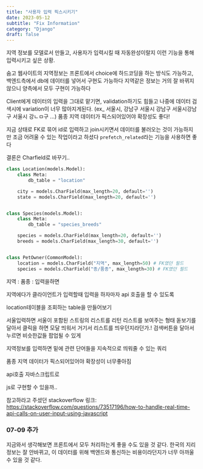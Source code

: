 ```yaml
---
title: "사용자 입력 픽스시키기"
date: 2023-05-12
subtitle: "Fix Information"
category: "Django"
draft: false
---
```


지역 정보를 모델로서 만들고, 사용자가 입력시킬 때 자동완성이랄지 이런 기능을 통해 입력시키고 싶은 상황.

숨고 웹사이트의 지역정보는 프론트에서 choice에 하드코딩을 하는 방식도 가능하고, 백엔드측에서 db에 데이터를 넣어서 구현도 가능하다
지역같은 정보는 거의 잘 바뀌지 않으니 양측에서 모두 구현이 가능하다

Client에게 데이터의 입력을 그대로 맡기면, validation하기도 힘들고 나중에 데이터 검색시에 variation이 너무 많아지게된다. (ex\_ 서울시, 강남구 서울시 강남구 서울시강남구 서울시 강ㄴㅁ구 ...)
품종 지역 데이터가 픽스되어있어야 확장성도 좋다!

지금 상태로 FK로 묶어 id로 입력하고 join시키면서 데이터를 불러오는 것이 가능하지만 조금 어려울 수 있는 작업이라고 하셨다 `prefetch_related`라는 기능을 사용하면 좋다

결론은 Charfield로 바꾸기..

```python
class Location(models.Model):
    class Meta:
        db_table = "location"

    city = models.CharField(max_length=20, default='')
    state = models.CharField(max_length=20, default='')


class Species(models.Model):
    class Meta:
        db_table = "species_breeds"

    species = models.CharField(max_length=20, default='')
    breeds = models.CharField(max_length=30, default='')


class PetOwner(CommonModel):
    location = models.CharField("지역", max_length=50) # FK였던 필드
    species = models.CharField("종/품종", max_length=30) # FK였던 필드
```

지역 :
품종 :
입력을하면

지역에다가 클라이언트가 입력할때 입력을 하자마자 api 호출을 할 수 있도록

location테이블을 조회하는 table을 만들어보기

서울입력하면 서울이 포함된 스트링의 리스트를 리턴
리스트를 보여주는 형태
돋보기를 달아서 클릭을 하면 모달 띄워서 거기서 리스트를 띄우던지라던가.!
검색버튼을 달아서 누르면 비슷한값들 팝업될 수 있게

지역정보를 입력하면 밑에 관련 단어들을 지속적으로 띄워줄 수 있는 쿼리

품종 지역 데이터가 픽스되어있어야 확장성이 너무좋아짐

api호출 자바스크립트로

js로 구현할 수 있을까..

참고하라고 주셨던 stackoverflow 링크:
https://stackoverflow.com/questions/73517196/how-to-handle-real-time-api-calls-on-user-input-using-javascript

### 07-09 추가

지금와서 생각해보면 프론트에서 모두 처리하는게 좋을 수도 있을 것 같다. 한국의 지리정보는 잘 안바뀌고, 이 데이터를 위해 백엔드와 통신하는 비용이라던지가 너무 아까울 수 있을 것 같다.

